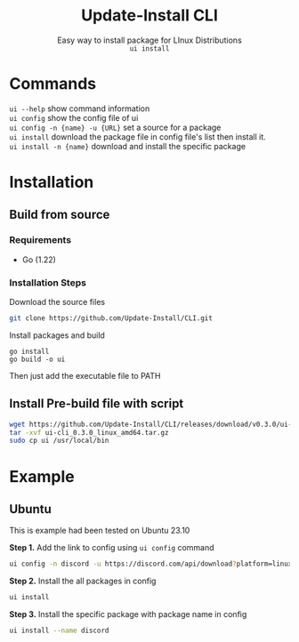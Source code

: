 <div align="center">
<h1>Update-Install CLI</h1>
Easy way to install package for LInux Distributions<br>
<code>ui install</code>
</div>

# Commands
`ui --help` show command information  
`ui config` show the config file of ui  
`ui config -n {name} -u {URL}` set a source for a package  
`ui install` download the package file in config file's list then install it.  
`ui install -n {name}` download and install the specific package

# Installation
## Build from source
### Requirements
- Go (1.22)

### Installation Steps
Download the source files
```bash
git clone https://github.com/Update-Install/CLI.git
```
Install packages and build
```
go install
go build -o ui
```
Then just add the executable file to PATH

## Install Pre-build file with script
```bash
wget https://github.com/Update-Install/CLI/releases/download/v0.3.0/ui-cli_0.3.0_linux_amd64.tar.gz
tar -xvf ui-cli_0.3.0_linux_amd64.tar.gz
sudo cp ui /usr/local/bin
```

# Example
## Ubuntu
This is example had been tested on Ubuntu 23.10

**Step 1.** Add the link to config using `ui config` command

```bash
ui config -n discord -u https://discord.com/api/download?platform=linux&format=deb
```

**Step 2.** Install the all packages in config

```bash
ui install
```

**Step 3.** Install the specific package with package name in config
```bash
ui install --name discord
``` 
